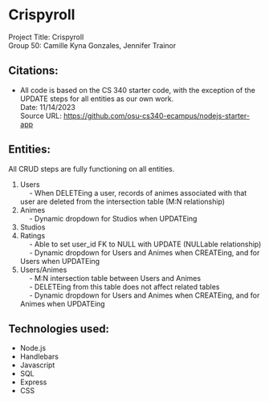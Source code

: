 # Crispyroll

Project Title: Crispyroll <br />
Group 50: Camille Kyna Gonzales, Jennifer Trainor <br />

## Citations:
- All code is based on the CS 340 starter code, with the exception of the UPDATE steps for all entities as our own work. <br />
Date: 11/14/2023 <br />
Source URL: https://github.com/osu-cs340-ecampus/nodejs-starter-app <br />

## Entities:
All CRUD steps are fully functioning on all entities.
1. Users <br />
&emsp; - When DELETEing a user, records of animes associated with that user are deleted from the intersection table (M:N relationship)
2. Animes <br />
&emsp; - Dynamic dropdown for Studios when UPDATEing
3. Studios
4. Ratings <br />
&emsp; - Able to set user_id FK to NULL with UPDATE (NULLable relationship) <br />
&emsp; - Dynamic dropdown for Users and Animes when CREATEing, and for Users when UPDATEing
5. Users/Animes <br />
&emsp; - M:N intersection table between Users and Animes <br />
&emsp; - DELETEing from this table does not affect related tables <br />
&emsp; - Dynamic dropdown for Users and Animes when CREATEing, and for Animes when UPDATEing

## Technologies used:
- Node.js
- Handlebars
- Javascript
- SQL
- Express
- CSS
